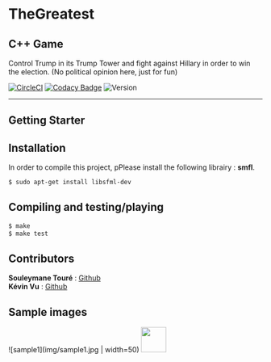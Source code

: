 # TheGreatest
## C++ Game
Control Trump in its Trump Tower and fight against Hillary in order to win the election.
(No political opinion here, just for fun)

[![CircleCI](https://circleci.com/gh/Kevin-Vu/The_Greatest.svg?style=shield)](https://circleci.com/gh/Kevin-Vu/The_Greatest)
[![Codacy Badge](https://api.codacy.com/project/badge/Grade/b4995ba377b7447983b61940de30ae99)](https://www.codacy.com/app/Kevin-Vu/The_Greatest?utm_source=github.com&amp;utm_medium=referral&amp;utm_content=Kevin-Vu/The_Greatest&amp;utm_campaign=Badge_Grade)
![Version](https://img.shields.io/badge/thegreatest-v1.0.0-blue.svg)

----

## Getting Starter
## Installation
In order to compile this project, pPlease install the following librairy : **smfl**.
```bash
$ sudo apt-get install libsfml-dev
```

## Compiling and testing/playing
```bash
$ make
$ make test
```

## Contributors
**Souleymane Touré** : [Github](https://github.com/Souleymane-T)  
**Kévin Vu** : [Github](https://github.com/Kevin-Vu)  

## Sample images
![sample1](img/sample1.jpg | width=50)
<img src="/img/sample1/png" width="50">
